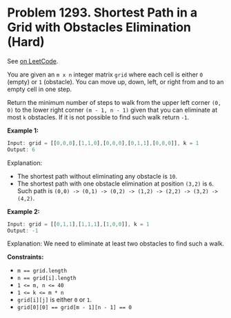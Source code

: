 Problem 1293. Shortest Path in a Grid with Obstacles Elimination (Hard)
=======================================================================

See [on LeetCode](https://leetcode.com/problems/shortest-path-in-a-grid-with-obstacles-elimination/).

You are given an `m x n` integer matrix `grid` where each cell is either `0` (empty) or `1` (obstacle). You can move up, down, left, or right from and to an empty cell in one step.

Return the minimum number of steps to walk from the upper left corner `(0, 0)` to the lower right corner `(m - 1, n - 1)` given that you can eliminate at most `k` obstacles. If it is not possible to find such walk return `-1`.

**Example 1:**

```Rust
Input: grid = [[0,0,0],[1,1,0],[0,0,0],[0,1,1],[0,0,0]], k = 1
Output: 6
```

Explanation:

* The shortest path without eliminating any obstacle is `10`.
* The shortest path with one obstacle elimination at position `(3,2)` is `6`. Such path is `(0,0) -> (0,1) -> (0,2) -> (1,2) -> (2,2) -> (3,2) -> (4,2)`.

**Example 2:**

```Rust
Input: grid = [[0,1,1],[1,1,1],[1,0,0]], k = 1
Output: -1
```

Explanation: We need to eliminate at least two obstacles to find such a walk.

**Constraints:**

* `m == grid.length`
* `n == grid[i].length`
* `1 <= m, n <= 40`
* `1 <= k <= m * n`
* `grid[i][j]` is either `0` or `1`.
* `grid[0][0] == grid[m - 1][n - 1] == 0`
